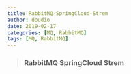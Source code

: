 ```yaml
---
title: RabbitMQ-SpringCloud-Strem
author: doudio
date: 2019-02-17
categories: [MQ, RabbitMQ]
tags: [MQ, RabbitMQ]
---
```


> ### RabbitMQ SpringCloud Strem

